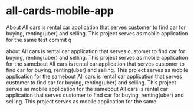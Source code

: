 # all-cards-mobile-app
About All cars is rental car application that serves customer to find car for buying, renting(uber) and selling. This project serves as mobile application for the same
test commit q


about All cars is rental car application that serves customer to find car for buying, renting(uber) and selling. This project serves as mobile application for the samebout All cars is rental car application that serves customer to find car for buying, renting(uber) and selling. This project serves as mobile application for the samebout All cars is rental car application that serves customer to find car for buying, renting(uber) and selling. This project serves as mobile application for the samebout All cars is rental car application that serves customer to find car for buying, renting(uber) and selling. This project serves as mobile application for the same